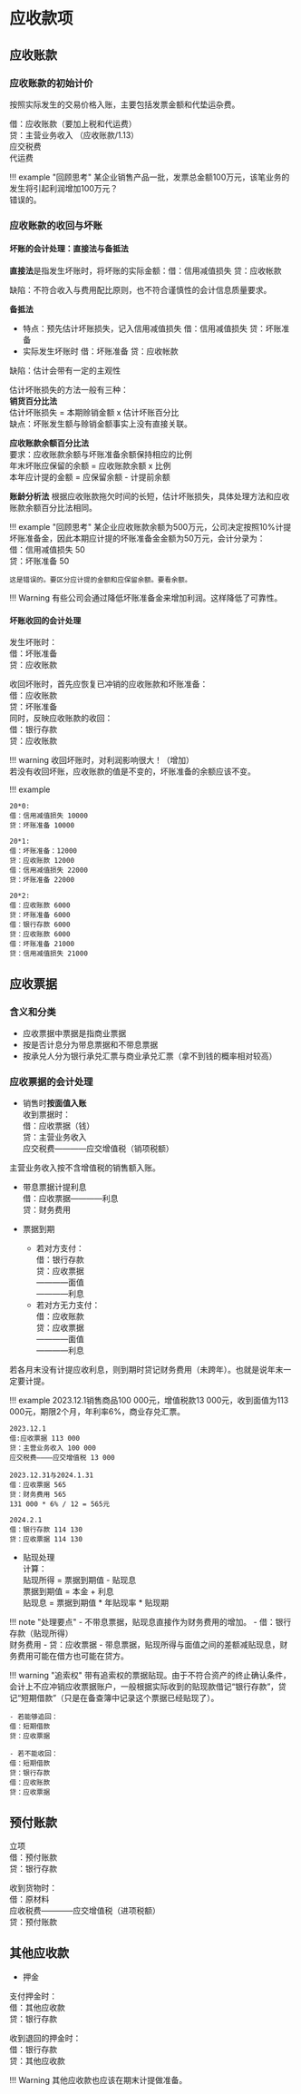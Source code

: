 # 应收款项
## 应收账款
### 应收账款的初始计价
按照实际发生的交易价格入账，主要包括发票金额和代垫运杂费。

借：应收账款（要加上税和代运费）    
贷：主营业务收入 （应收账款/1.13）  
    应交税费        
    代运费    

!!! example "回顾思考"
    某企业销售产品一批，发票总金额100万元，该笔业务的发生将引起利润增加100万元？    
    错误的。

### 应收账款的收回与坏账
#### 坏账的会计处理：直接法与备抵法
**直接法**是指发生坏账时，将坏账的实际金额：借：信用减值损失 贷：应收帐款

缺陷：不符合收入与费用配比原则，也不符合谨慎性的会计信息质量要求。

**备抵法**

- 特点：预先估计坏账损失，记入信用减值损失 借：信用减值损失 贷：坏账准备
- 实际发生坏账时 借：坏账准备 贷：应收帐款

缺陷：估计会带有一定的主观性

估计坏账损失的方法一般有三种：  
**销货百分比法**    
估计坏账损失 = 本期赊销金额 x 估计坏账百分比    
缺点：坏账发生额与赊销金额事实上没有直接关联。

**应收账款余额百分比法**    
要求：应收账款余额与坏账准备余额保持相应的比例  
年末坏账应保留的余额 = 应收账款余额 x 比例      
本年应计提的金额 = 应保留余额 - 计提前余额

**账龄分析法**
根据应收账款拖欠时间的长短，估计坏账损失，具体处理方法和应收账款余额百分比法相同。

!!! example "回顾思考"
    某企业应收账款余额为500万元，公司决定按照10%计提坏账准备金，因此本期应计提的坏账准备金金额为50万元，会计分录为：    
    借：信用减值损失 50     
    贷：坏账准备 50

    这是错误的。要区分应计提的金额和应保留余额。要看余额。

!!! Warning
    有些公司会通过降低坏账准备金来增加利润。这样降低了可靠性。

#### 坏账收回的会计处理
发生坏账时：    
借：坏账准备    
贷：应收账款

收回坏账时，首先应恢复已冲销的应收账款和坏账准备：  
借：应收账款    
贷：坏账准备    
同时，反映应收账款的收回：  
借：银行存款    
贷：应收账款    

!!! warning
    收回坏账时，对利润影响很大！（增加）    
    若没有收回坏账，应收账款的值是不变的，坏账准备的余额应该不变。

!!! example

    20*0:   
    借：信用减值损失 10000      
    贷：坏账准备 10000  

    20*1:   
    借：坏账准备：12000     
    贷：应收账款 12000  
    借：信用减值损失 22000  
    贷：坏账准备 22000  

    20*2:   
    借：应收账款 6000   
    贷：坏账准备 6000   
    借：银行存款 6000   
    贷：应收账款 6000   
    借：坏账准备 21000  
    贷：信用减值损失 21000  

## 应收票据

### 含义和分类
- 应收票据中票据是指商业票据
- 按是否计息分为带息票据和不带息票据
- 按承兑人分为银行承兑汇票与商业承兑汇票（拿不到钱的概率相对较高）

### 应收票据的会计处理
- 销售时**按面值入账**    
收到票据时：    
借：应收票据（钱）    
贷：主营业务收入    
应交税费————应交增值税（销项税额）    

主营业务收入按不含增值税的销售额入账。

- 带息票据计提利息      
借：应收票据————利息    
贷：财务费用    

- 票据到期      
    - 若对方支付：    
借：银行存款    
贷：应收票据    
————面值    
————利息    
    - 若对方无力支付：    
借：应收账款    
贷：应收票据    
————面值    
————利息    


若各月末没有计提应收利息，则到期时贷记财务费用（未跨年）。也就是说年末一定要计提。


!!! example
    2023.12.1销售商品100 000元，增值税款13 000元，收到面值为113 000元，期限2个月，年利率6%，商业存兑汇票。

    2023.12.1   
    借:应收票据 113 000     
    贷：主营业务收入 100 000    
    应交税费————应交增值税 13 000

    2023.12.31与2024.1.31   
    借：应收票据 565    
    贷：财务费用 565    
    131 000 * 6% / 12 = 565元

    2024.2.1    
    借：银行存款 114 130    
    贷：应收票据 114 130

- 贴现处理     
计算：      
贴现所得 = 票据到期值 - 贴现息    
票据到期值 = 本金 + 利息    
贴现息 = 票据到期值 * 年贴现率 * 贴现期


!!! note "处理要点"
    - 不带息票据，贴现息直接作为财务费用的增加。
        - 借：银行存款（贴现所得）  
        财务费用
        - 贷：应收票据
    - 带息票据，贴现所得与面值之间的差额减贴现息，财务费用可能在借方也可能在贷方。

!!! warning "追索权"
    带有追索权的票据贴现。由于不符合资产的终止确认条件，会计上不应冲销应收票据账户，一般根据实际收到的贴现款借记“银行存款”，贷记“短期借款”（只是在备查簿中记录这个票据已经贴现了）。

    - 若能够追回：    
    借：短期借款    
    贷：应收票据    

    - 若不能收回：    
    借：短期借款    
    贷：银行存款    
    借：应收账款    
    贷：应收票据    
## 预付账款

立项    
借：预付账款    
贷：银行存款    

收到货物时：    
借：原材料  
应收税费————应交增值税（进项税额）      
贷：预付账款


## 其他应收款
- 押金

支付押金时：    
借：其他应收款  
贷：银行存款    

收到退回的押金时：  
借：银行存款    
贷：其他应收款



!!! Warning
    其他应收款也应该在期末计提做准备。